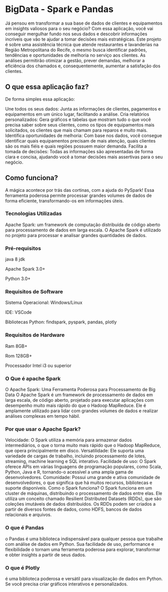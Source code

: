 #  BigData - Spark e Pandas

Já pensou em transformar a sua base de dados de clientes e equipamentos em insights valiosos para o seu negócio? Com essa aplicação, você vai conseguir mergulhar fundo nos seus dados e descobrir informações incríveis que vão te ajudar a tomar decisões mais estratégicas.
Este projeto é sobre uma assistência técnica que atende restaurantes e lavanderias na Região Metropolitana do Recife, o mesmo busca identificar padrões, tendências e oportunidades de melhoria no serviço aos clientes. As análises permitirão otimizar a gestão, prever demandas, melhorar a eficiência dos chamados e, consequentemente, aumentar a satisfação dos clientes.

## O que essa aplicação faz?

De forma simples essa aplicação:

Une todos os seus dados: Junta as informações de clientes, pagamentos e equipamentos em um único lugar, facilitando a análise.
Cria relatórios personalizados: Gera gráficos e tabelas que mostram tudo o que você precisa saber sobre seus clientes, como os tipos de equipamentos mais solicitados, os clientes que mais chamam para reparos e muito mais.
Identifica oportunidades de melhoria: Com base nos dados, você consegue identificar quais equipamentos precisam de mais atenção, quais clientes são os mais fiéis e quais regiões possuem maior demanda.
Facilita a tomada de decisões: Todas as informações são apresentadas de forma clara e concisa, ajudando você a tomar decisões mais assertivas para o seu negócio.
## Como funciona?

A mágica acontece por trás das cortinas, com a ajuda do PySpark! Essa ferramenta poderosa permite processar grandes volumes de dados de forma eficiente, transformando-os em informações úteis.

### Tecnologias Utilizadas

Apache Spark: um framework de computação distribuída de código aberto para processamento de dados em larga escala. O Apache Spark é utilizado no projeto para processar e analisar grandes quantidades de dados.


###  Pré-requisitos

java 8 jdk

Apache Spark 3.0+

Python 3.0+

###  Requisitos de Software

Sistema Operacional: Windows/Linux

IDE: VSCode

Bibliotecas Python: findspark, pyspark, pandas, plotly 

###  Requisitos de Hardware

Ram 8GB+

Rom 128GB+

Processador Intel i3 ou superior



###  O Que é apache Spark

O Apache Spark: Uma Ferramenta Poderosa para Processamento de Big Data O Apache Spark é um framework de processamento de dados em larga escala, de código aberto, projetado para executar aplicações com desempenho muito mais rápido do que o Hadoop MapReduce. Ele é amplamente utilizado para lidar com grandes volumes de dados e realizar análises complexas em tempo hábil.

###  Por que usar o Apache Spark?

Velocidade: O Spark utiliza a memória para armazenar dados intermediários, o que o torna muito mais rápido que o Hadoop MapReduce, que opera principalmente em disco. Versatilidade: Ele suporta uma variedade de cargas de trabalho, incluindo processamento de lotes, streaming, machine learning e SQL interativo. Facilidade de uso: O Spark oferece APIs em várias linguagens de programação populares, como Scala, Python, Java e R, tornando-o acessível a uma ampla gama de desenvolvedores. Comunidade: Possui uma grande e ativa comunidade de desenvolvedores, o que significa que há muitos recursos, bibliotecas e suporte disponíveis. Como o Spark funciona? O Spark funciona em um cluster de máquinas, distribuindo o processamento de dados entre elas. Ele utiliza um conceito chamado Resilient Distributed Datasets (RDDs), que são coleções imutáveis de dados distribuídos. Os RDDs podem ser criados a partir de diversos fontes de dados, como HDFS, bancos de dados relacionais e arquivos.

###  O que é Pandas
o Pandas é uma biblioteca indispensável para qualquer pessoa que trabalhe com análise de dados em Python. Sua facilidade de uso, performance e flexibilidade o tornam uma ferramenta poderosa para explorar, transformar e obter insights a partir de seus dados.

###  O que é Plotly
é uma biblioteca poderosa e versátil para visualização de dados em Python. Se você precisa criar gráficos interativos e personalizados.
